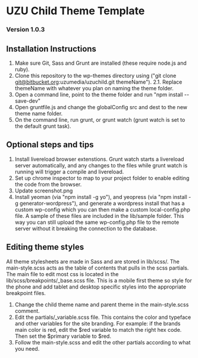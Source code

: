 # UZU Child Theme Template
### Version 1.0.3

## Installation Instructions

1. Make sure Git, Sass and Grunt are installed (these require node.js and ruby).
2. Clone this repository to the wp-themes directory using ("git clone git@bitbucket.org:uzumedia/uzuchild.git themeName").
2.1. Replace themeName with whatever you plan on naming the theme folder.
3. Open a command line, point to the theme folder and run "npm install --save-dev"
4. Open gruntfile.js and change the globalConfig src and dest to the new theme name folder.
5. On the command line, run grunt, or grunt watch (grunt watch is set to the default grunt task).

## Optional steps and tips

1. Install livereload browser extenstions. Grunt watch starts a livereload server automatically, and any changes to the files while grunt watch is running will trigger a compile and livereload.
2. Set up chrome inspector to map to your project folder to enable editing the code from the browser.
3. Update screenshot.png
4. Install yeoman (via "npm install -g yo"), and yeopress (via "npm install -g generator-wordpress"), and generate a wordpress install that has a custom wp-config which you can then make a custom local-config.php file. A sample of these files are included in the lib/sample folder. This way you can still upload the same wp-config.php file to the remote server without it breaking the connection to the database.

## Editing theme styles

All theme stylesheets are made in Sass and are stored in lib/scss/.  The main-style.scss acts as the table of contents that pulls in the scss partials. The main file to edit most css is located in the lib/scss/breakpoints/_base.scss file. This is a mobile first theme so style for the phone and add tablet and desktop specific styles into the appropriate breakpoint files.
1. Change the child theme name and parent theme in the main-style.scss comment.
2. Edit the partials/_variable.scss file. This contains the color and typeface and other variables for the site branding. For example: if the brands main color is red, edit the $red variable to match the right hex code. Then set the $primary variable to $red.
3. Follow the main-style.scss and edit the other partials according to what you need.